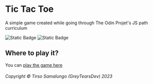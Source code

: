 # Tic Tac Toe
A simple game created while going through The Odin Projet's JS path curriculum

![Static Badge](https://img.shields.io/badge/The%20odin%20project-yellow?link=https%3A%2F%2Fgithub.com%2FGreyTearsDev%2Ftic-tac-toe.git)
![Static Badge](https://img.shields.io/badge/Tic%20Tac%20Toe%20-%20green?link=https%3A%2F%2Fgithub.com%2FGreyTearsDev%2Ftic-tac-toe.git)

## Where to play it?

You can [play the game here](https://greytearsdev.github.io/tic-tac-toe/)

###### Copyright © Tirso Samalungo (GreyTearsDev) 2023
